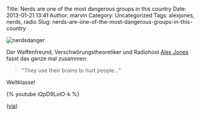 Title: Nerds are one of the most dangerous groups in this country
Date: 2013-01-21 13:41
Author: marvin
Category: Uncategorized
Tags: alexjones, nerds, radio
Slug: nerds-are-one-of-the-most-dangerous-groups-in-this-country

![nerdsdanger]({static}/images/nerdsdanger.jpg)

Der Waffenfreund, Verschwörungstheoretiker und Radiohost [Alex
Jones](https://en.wikipedia.org/wiki/Alex_Jones_(radio_host)) fasst das
ganze mal zusammen:

> "They use their brains to hurt people..."

Weltklasse!

{% youtube iQpD9LolO-k %}

([via](http://boingboing.net/2013/01/18/nerds-are-one-of-the-most-da.html))

